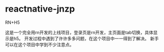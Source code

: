 # reactnative-jnzp
RN+H5

这是一个完全用rn开发的上线项目，登录页是rn开发，主页面是tab切换，具体显示是h5。
开发过程中遇到了许许多多问题，在这个项目中一一得到了解决。
新手可以在这个项目中学到不少注意点。



